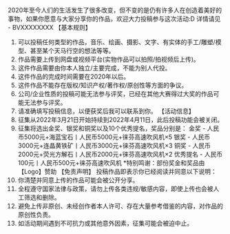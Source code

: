 2020年至今人们的生活发生了很多改变，但不变的是仍有许多人在创造着美好的事物，如果你愿意与大家分享你的作品，欢迎大力投稿参与这次活动:D
详情请见 - BVXXXXXXXX
【基本规则】
1. 可以投稿任何类型的作品，音乐、绘画、摄影、文字、有实体的手工/雕塑/模型、甚至某个天马行空的想法等等。
2. 作品需要上传到网盘或视频平台(实物作品可以拍照/拍视频后上传)。
3. 这件作品需要由你本人独立/主要完成，不能为别人代投。
4. 这件作品的完成时间需要在2020年以后。
5. 这件作品不能存在版权/知识产权/著作权/原创性等方面的争议。
6. 公司/企业性质的投稿可能无法参与评奖，已经在其他大赛得过大奖的作品可能无法参与评奖。
7. 请准确填写投稿信息，以便获奖后我可以联系到你。
【活动信息】
1. 征集从2022年3月21日开始持续到2022年4月11日，此后投稿功能会被关闭。
2. 征集将选出金奖、银奖和铜奖以及10个优秀提名，奖品分别是：
金奖 - 人民币5000元+海蓝宝石丨人民币5000元+徕芬高速吹风机×5
银奖 - 人民币3000元+连晶黄铁矿丨人民币3000元+徕芬高速吹风机×3
铜奖 - 人民币2000元+荧光方解石丨人民币2000元+徕芬高速吹风机×2
优秀提名 - 人民币100元丨人民币500元+徕芬高速吹风机
*特别鸣谢：部份奖金和奖品由【Logo】赞助
【免责声明】
投稿作品即表示你已经阅读并同意以下说明：
1. 你清楚并同意上传的作品可能会被公开分享。
2. 全程遵守国家法律与政策，请勿上传各类违规/敏感内容，即使上传也会被人工筛选和删除。
3. 避免上传非原创、未经创作者本人许可、存在大量参考借鉴的内容，对作品的原创性负责。
4. 如活动期间遇到不可抗力或其他意外因素，征集可能会被迫中止。
